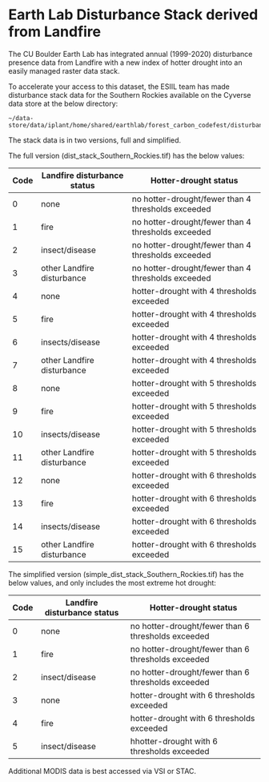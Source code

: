 # Earth Lab Disturbance Stack derived from Landfire

The CU Boulder Earth Lab has integrated annual (1999-2020) disturbance presence data from Landfire with a new index of hotter drought into an easily managed raster data stack.

To accelerate your access to this dataset, the ESIIL team has made disturbance stack data for the Southern Rockies available on the Cyverse data store at the below directory:

```
~/data-store/data/iplant/home/shared/earthlab/forest_carbon_codefest/disturbance
```

The stack data is in two versions, full and simplified.

The full version (dist_stack_Southern_Rockies.tif) has the below values:

| Code | Landfire disturbance status | Hotter-drought status                          |
|------|-----------------------------|------------------------------------------------|
| 0    | none                        | no hotter-drought/fewer than 4 thresholds exceeded |
| 1    | fire                        | no hotter-drought/fewer than 4 thresholds exceeded |
| 2    | insect/disease              | no hotter-drought/fewer than 4 thresholds exceeded |
| 3    | other Landfire disturbance  | no hotter-drought/fewer than 4 thresholds exceeded |
| 4    | none                        | hotter-drought with 4 thresholds exceeded     |
| 5    | fire                        | hotter-drought with 4 thresholds exceeded     |
| 6    | insects/disease             | hotter-drought with 4 thresholds exceeded     |
| 7    | other Landfire disturbance  | hotter-drought with 4 thresholds exceeded     |
| 8    | none                        | hotter-drought with 5 thresholds exceeded     |
| 9    | fire                        | hotter-drought with 5 thresholds exceeded     |
| 10   | insects/disease             | hotter-drought with 5 thresholds exceeded     |
| 11   | other Landfire disturbance  | hotter-drought with 5 thresholds exceeded     |
| 12   | none                        | hotter-drought with 6 thresholds exceeded     |
| 13   | fire                        | hotter-drought with 6 thresholds exceeded     |
| 14   | insects/disease             | hotter-drought with 6 thresholds exceeded     |
| 15   | other Landfire disturbance  | hotter-drought with 6 thresholds exceeded     |


The simplified version (simple_dist_stack_Southern_Rockies.tif) has the below values, and only includes the most extreme hot drought:

| Code | Landfire disturbance status | Hotter-drought status                          |
|------|-----------------------------|------------------------------------------------|
| 0    | none                        | no hotter-drought/fewer than 6 thresholds exceeded |
| 1    | fire                        | no hotter-drought/fewer than 6 thresholds exceeded |
| 2    | insect/disease              | no hotter-drought/fewer than 6 thresholds exceeded |
| 3    | none  | hotter-drought with 6 thresholds exceeded |
| 4    | fire                        | hotter-drought with 6 thresholds exceeded |
| 5    | insect/disease              | hhotter-drought with 6 thresholds exceeded |


Additional MODIS data is best accessed via VSI or STAC.